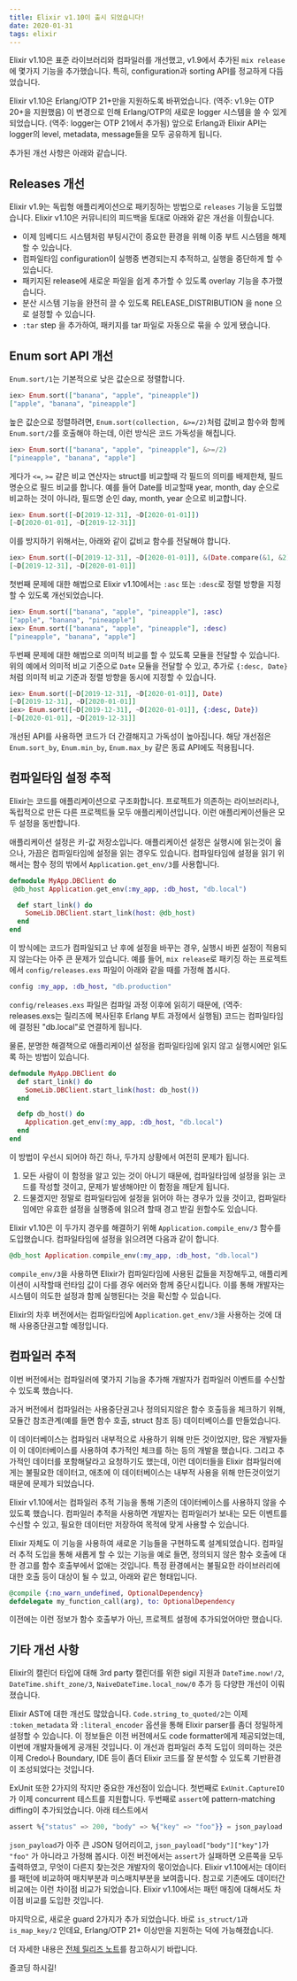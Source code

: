 ```yaml
---
title: Elixir v1.10이 출시 되었습니다!
date: 2020-01-31
tags: elixir
---
```


Elixir v1.10은 표준 라이브러리와 컴파일러를 개선했고, v1.9에서 추가된 `mix release`에 몇가지 기능을 추가했습니다. 특히, configuration과 sorting API를 정교하게 다듬었습니다.

Elixir v1.10은 Erlang/OTP 21+만을 지원하도록 바뀌었습니다. (역주: v1.9는 OTP 20+을 지원했음) 이 변경으로 인해 Erlang/OTP의 새로운 logger 시스템을 쓸 수 있게 되었습니다. (역주: logger는 OTP 21에서 추가됨) 앞으로 Erlang과 Elixir API는 logger의 level, metadata, message들을 모두 공유하게 됩니다.

추가된 개선 사항은 아래와 같습니다.

## Releases 개선

Elixir v1.9는 독립형 애플리케이션으로 패키징하는 방법으로 `releases` 기능을 도입했습니다. Elixir v1.10은 커뮤니티의 피드백을 토대로 아래와 같은 개선을 이뤘습니다.

* 이제 임베디드 시스템처럼 부팅시간이 중요한 환경을 위해 이중 부트 시스템을 해제할 수 있습니다.
* 컴파일타임 configuration이 실행중 변경되는지 추적하고, 실행을 중단하게 할 수 있습니다.
* 패키지된 release에 새로운 파일을 쉽게 추가할 수 있도록 overlay 기능을 추가했습니다.
* 분산 시스템 기능을 완전히 끌 수 있도록 RELEASE_DISTRIBUTION 을 none 으로 설정할 수 있습니다.
* `:tar` step 을 추가하여, 패키지를 tar 파일로 자동으로 묶을 수 있게 됐습니다.

## Enum sort API 개선

`Enum.sort/1`는 기본적으로 낮은 값순으로 정렬합니다.

```elixir
iex> Enum.sort(["banana", "apple", "pineapple"])
["apple", "banana", "pineapple"]
```

높은 값순으로 정렬하려면, `Enum.sort(collection, &>=/2)`처럼 값비교 함수와 함께 `Enum.sort/2`를 호출해야 하는데, 이런 방식은 코드 가독성을 해칩니다.

```elixir
iex> Enum.sort(["banana", "apple", "pineapple"], &>=/2)
["pineapple", "banana", "apple"]
```

게다가 `<=`, `>=` 같은 비교 연산자는 struct를 비교할때 각 필드의 의미를 배제한채, 필드명순으로 필드 비교를 합니다. 예를 들어 Date를 비교할때 year, month, day 순으로 비교하는 것이 아니라, 필드명 순인 day, month, year 순으로 비교합니다.

```elixir
iex> Enum.sort([~D[2019-12-31], ~D[2020-01-01]])
[~D[2020-01-01], ~D[2019-12-31]]
```

이를 방지하기 위해서는, 아래와 같이 값비교 함수를 전달해야 합니다.

```elixir
iex> Enum.sort([~D[2019-12-31], ~D[2020-01-01]], &(Date.compare(&1, &2) != :lt))
[~D[2019-12-31], ~D[2020-01-01]]
```

첫번째 문제에 대한 해법으로 Elixir v1.10에서는 `:asc` 또는 `:desc`로 정렬 방향을 지정할 수 있도록 개선되었습니다.

```elixir
iex> Enum.sort(["banana", "apple", "pineapple"], :asc)
["apple", "banana", "pineapple"]
iex> Enum.sort(["banana", "apple", "pineapple"], :desc)
["pineapple", "banana", "apple"]
```

두번째 문제에 대한 해법으로 의미적 비교를 할 수 있도록 모듈을 전달할 수 있습니다. 위의 예에서 의미적 비교 기준으로 `Date` 모듈을 전달할 수 있고, 추가로 `{:desc, Date}`처럼 의미적 비교 기준과 정렬 방향을 동시에 지정할 수 있습니다. 

```elixir
iex> Enum.sort([~D[2019-12-31], ~D[2020-01-01]], Date)
[~D[2019-12-31], ~D[2020-01-01]]
iex> Enum.sort([~D[2019-12-31], ~D[2020-01-01]], {:desc, Date})
[~D[2020-01-01], ~D[2019-12-31]]
```

개선된 API를 사용하면 코드가 더 간결해지고 가독성이 높아집니다. 해당 개선점은 `Enum.sort_by`, `Enum.min_by`, `Enum.max_by` 같은 동료 API에도 적용됩니다.

## 컴파일타임 설정 추적

Elixir는 코드를 애플리케이션으로 구조화합니다. 프로젝트가 의존하는 라이브러리나, 독립적으로 만든 다른 프로젝트들 모두 애플리케이션입니다. 이런 애플리케이션들은 모두 설정을 동반합니다.

애플리케이션 설정은 키-값 저장소입니다. 애플리케이션 설정은 실행시에 읽는것이 옳으나, 가끔은 컴파일타임에 설정을 읽는 경우도 있습니다. 컴파일타임에 설정을 읽기 위해서는 함수 정의 밖에서 `Application.get_env/3`를 사용합니다.

```elixir
defmodule MyApp.DBClient do
 @db_host Application.get_env(:my_app, :db_host, "db.local")

  def start_link() do
    SomeLib.DBClient.start_link(host: @db_host)
  end
end
```

이 방식에는 코드가 컴파일되고 난 후에 설정을 바꾸는 경우, 실행시 바뀐 설정이 적용되지 않는다는 아주 큰 문제가 있습니다. 예를 들어, `mix release`로 패키징 하는 프로젝트에서 `config/releases.exs` 파일이 아래와 같을 때를 가정해 봅시다.

```elixir
config :my_app, :db_host, "db.production"
```

`config/releases.exs` 파일은 컴파일 과정 이후에 읽히기 때문에, (역주: releases.exs는 릴리즈에 복사된후 Erlang 부트 과정에서 실행됨) 코드는 컴파일타임에 결정된 "db.local"로 연결하게 됩니다.

물론, 분명한 해결책으로 애플리케이션 설정을 컴파일타임에 읽지 않고 실행시에만 읽도록 하는 방법이 있습니다.

```elixir
defmodule MyApp.DBClient do
  def start_link() do
    SomeLib.DBClient.start_link(host: db_host())
  end

  defp db_host() do
    Application.get_env(:my_app, :db_host, "db.local")
  end
end
```

이 방법이 우선시 되어야 하긴 하나, 두가지 상황에서 여전히 문제가 됩니다.

1. 모든 사람이 이 함정을 알고 있는 것이 아니기 때문에, 컴파일타임에 설정을 읽는 코드를 작성할 것이고, 문제가 발생해야만 이 함정을 깨닫게 됩니다.
2. 드물겠지만 정말로 컴파일타임에 설정을 읽어야 하는 경우가 있을 것이고, 컴파일타임에만 유효한 설정을 실행중에 읽으려 할때 경고 받길 원할수도 있습니다.

Elixir v1.10은 이 두가지 경우를 해결하기 위해 `Application.compile_env/3` 함수를 도입했습니다. 컴파일타임에 설정을 읽으려면 다음과 같이 합니다.
```elixir
@db_host Application.compile_env(:my_app, :db_host, "db.local")
```

`compile_env/3`을 사용하면 Elixir가 컴파일타임에 사용된 값들을 저장해두고, 애플리케이션이 시작할때 런타임 값이 다를 경우 에러와 함께 중단시킵니다. 이를 통해 개발자는 시스템이 의도한 설정과 함께 실행된다는 것을 확신할 수 있습니다.

Elixir의 차후 버전에서는 컴파일타임에 `Application.get_env/3`을 사용하는 것에 대해 사용중단권고할 예정입니다.

## 컴파일러 추적

이번 버전에서는 컴파일러에 몇가지 기능을 추가해 개발자가 컴파일러 이벤트를 수신할 수 있도록 했습니다.

과거 버전에서 컴파일러는 사용중단권고나 정의되지않은 함수 호출등을 체크하기 위해, 모듈간 참조관계(예를 들면 함수 호출, struct 참조 등) 데이터베이스를 만들었습니다. 

이 데이터베이스는 컴파일러 내부적으로 사용하기 위해 만든 것이었지만, 많은 개발자들이 이 데이터베이스를 사용하여 추가적인 체크를 하는 등의 개발을 했습니다. 그리고 추가적인 데이터를 포함해달라고 요청하기도 했는데, 이런 데이터들을 Elixir 컴파일러에게는 불필요한 데이터고, 애초에 이 데이터베이스는 내부적 사용을 위해 만든것이었기 때문에 문제가 되었습니다.

Elixir v1.10에서는 컴파일러 추적 기능을 통해 기존의 데이터베이스를 사용하지 않을 수 있도록 했습니다. 컴파일러 추적을 사용하면 개발자는 컴파일러가 보내는 모든 이벤트를 수신할 수 있고, 필요한 데이터만 저장하여 목적에 맞게 사용할 수 있습니다.

Elixir 자체도 이 기능을 사용하여 새로운 기능들을 구현하도록 설계되었습니다. 컴파일러 추적 도입을 통해 새롭게 할 수 있는 기능을 예로 들면, 정의되지 않은 함수 호출에 대한 경고를 함수 호출부에서 없애는 것입니다. 특정 환경에서는 불필요한 라이브러리에 대한 호출 등이 대상이 될 수 있고, 아래와 같은 형태입니다.

```elixir
@compile {:no_warn_undefined, OptionalDependency}
defdelegate my_function_call(arg), to: OptionalDependency
```

이전에는 이런 정보가 함수 호출부가 아닌, 프로젝트 설정에 추가되었어야만 했습니다.

## 기타 개선 사항

Elixir의 캘린더 타입에 대해 3rd party 캘린더를 위한 sigil 지원과 `DateTime.now!/2`, `DateTime.shift_zone/3`, `NaiveDateTime.local_now/0` 추가 등 다양한 개선이 이뤄졌습니다.

Elixir AST에 대한 개선도 많았습니다.
`Code.string_to_quoted/2`는 이제 `:token_metadata` 와 `:literal_encoder` 옵션을 통해 Elixir parser를 좀더 정밀하게 설정할 수 있습니다. 이 정보들은 이전 버전에서도 code formatter에게 제공되었는데, 이번에 개발자들에게 공개된 것입니다. 이 개선과 컴파일러 추적 도입이 의미하는 것은 이제 Credo나 Boundary, IDE 등이 좀더 Elixir 코드를 잘 분석할 수 있도록 기반환경이 조성되었다는 것입니다.

ExUnit 또한 2가지의 작지만 중요한 개선점이 있습니다.
첫번째로 `ExUnit.CaptureIO`가 이제 concurrent 테스트를 지원합니다.
두번째로 `assert`에 pattern-matching diffing이 추가되었습니다. 아래 테스트에서
```elixir
assert %{"status" => 200, "body" => %{"key" => "foo"}} = json_payload
```
`json_payload`가 아주 큰 JSON 덩어리이고, `json_payload["body"]["key"]`가 `"foo"` 가 아니라고 가정해 봅시다. 이전 버전에서는 `assert`가 실패하면 오른쪽을 모두 출력하였고, 무엇이 다른지 찾는것은 개발자의 몫이었습니다. Elixir v1.10에서는 데이터를 패턴에 비교하여 매치부분과 미스매치부분을 보여줍니다. 참고로 기존에도 데이터간 비교에는 이런 차이점 비교가 되었습니다. Elixir v1.10에서는 패턴 매칭에 대해서도 차이점 비교를 도입한 것입니다.

마지막으로, 새로운 guard 2가지가 추가 되었습니다. 바로 `is_struct/1`과 `is_map_key/2` 인데요, Erlang/OTP 21+ 이상만을 지원하는 덕에 가능해졌습니다.

더 자세한 내용은 [전체 릴리즈 노트](https://github.com/elixir-lang/elixir/releases/tag/v1.10.0)를 참고하시기 바랍니다.

즐코딩 하시길!
